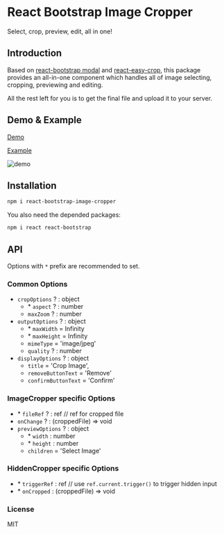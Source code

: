 # React Bootstrap Image Cropper

Select, crop, preview, edit, all in one!

## Introduction

Based on [react-bootstrap modal](https://react-bootstrap.github.io/components/modal/) and [react-easy-crop](https://github.com/ricardo-ch/react-easy-crop),
this package provides an all-in-one component which handles all of image selecting, cropping, previewing and editing.

All the rest left for you is to get the final file and upload it to your server.

## Demo & Example

[Demo](https://zhaoyao91.github.io/react-bootstrap-image-cropper/)

[Example](./example/src/App.js)

![demo](https://user-images.githubusercontent.com/3808838/65366436-64537500-dc56-11e9-8754-f4566e90ebdc.gif)

## Installation

```bash
npm i react-bootstrap-image-cropper
```

You also need the depended packages:

```bash
npm i react react-bootstrap
```

## API

Options with `*` prefix are recommended to set.

### Common Options

- `cropOptions` ? : object
  - \* `aspect` ? : number
  - `maxZoom` ? : number
- `outputOptions` ? : object
  - \* `maxWidth` = Infinity
  - \* `maxHeight` = Infinity
  - `mimeType` = 'image/jpeg'
  - `quality` ? : number
- `displayOptions` ? : object
  - `title` = 'Crop Image',
  - `removeButtonText` = 'Remove'
  - `confirmButtonText` = 'Confirm'

### ImageCropper specific Options

- \* `fileRef` ? : ref // ref for cropped file
- `onChange` ? : (croppedFile) => void
- `previewOptions` ? : object
  - \* `width` : number
  - \* `height` : number
  - `children` = 'Select Image'

### HiddenCropper specific Options

- \* `triggerRef` : ref // use `ref.current.trigger()` to trigger hidden input
- \* `onCropped` : (croppedFile) => void

### License

MIT
